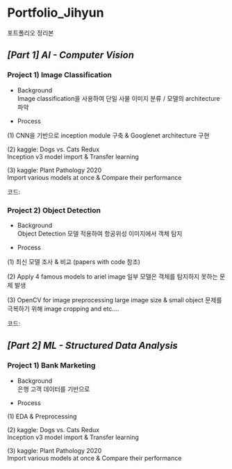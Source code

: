 # Portfolio_Jihyun
포트폴리오 정리본


## _[Part 1] AI - Computer Vision_

### **Project 1) Image Classification**

* Background  
Image classification을 사용하여 단일 사물 이미지 분류 / 모델의 architecture 파악

* Process

(1) CNN을 기반으로 inception module 구축 & Googlenet architecture 구현

(2) kaggle: Dogs vs. Cats Redux  
    Inception v3 model import & Transfer learning
   
(3) kaggle: Plant Pathology 2020  
    Import various models at once & Compare their performance
  
 코드: 
 
 
### **Project 2) Object Detection**

* Background  
Object Detection 모델 적용하여 항공위성 이미지에서 객체 탐지

* Process

(1) 최신 모델 조사 & 비교 (papers with code 참조)

(2) Apply 4 famous models to ariel image
    일부 모델은 객체를 탐지하지 못하는 문제 발생
    
(3) OpenCV for image preprocessing
    large image size & small object 문제를 극복하기 위해 image cropping and etc....

 코드: 
 
 
 

## _[Part 2] ML - Structured Data Analysis_

### **Project 1) Bank Marketing**

* Background  
은행 고객 데이터를 기반으로 

* Process

(1) EDA & Preprocessing

(2) kaggle: Dogs vs. Cats Redux  
    Inception v3 model import & Transfer learning
   
(3) kaggle: Plant Pathology 2020  
    Import various models at once & Compare their performance
  
